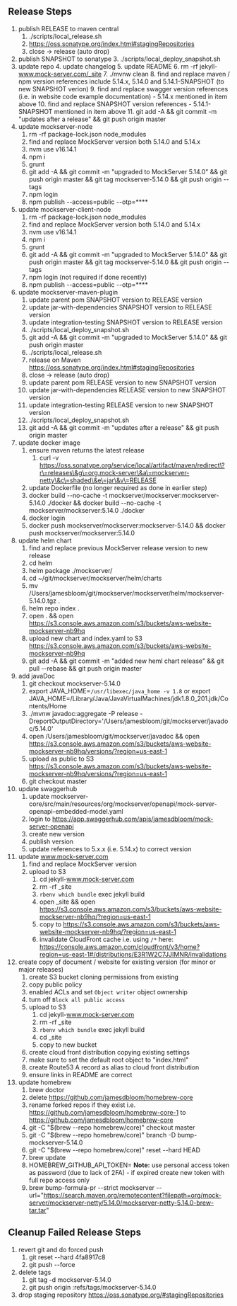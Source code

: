 ## Release Steps

1. publish RELEASE to maven central
    1. ./scripts/local_release.sh
    2. https://oss.sonatype.org/index.html#stagingRepositories
    3. close -> release (auto drop)
2. publish SNAPSHOT to sonatype
    3. ./scripts/local_deploy_snapshot.sh
3. update repo
    4. update changelog
    5. update README
    6. rm -rf jekyll-www.mock-server.com/_site
    7. ./mvnw clean
    8. find and replace maven / npm version references include 5.14.x, 5.14.0 and 5.14.1-SNAPSHOT (to new SNAPSHOT verion)
    9. find and replace swagger version references (i.e. in website code example documentation) - 5.14.x mentioned in item above
    10. find and replace SNAPSHOT version references - 5.14.1-SNAPSHOT mentioned in item above
    11. git add -A && git commit -m "updates after a release" && git push origin master
4. update mockserver-node
    1. rm -rf package-lock.json node_modules
    2. find and replace MockServer version both 5.14.0 and 5.14.x
    3. nvm use v16.14.1
    4. npm i
    5. grunt
    6. git add -A && git commit -m "upgraded to MockServer 5.14.0" && git push origin master && git tag mockserver-5.14.0 && git push origin --tags
    11. npm login
    12. npm publish --access=public --otp=****
5. update mockserver-client-node
    1. rm -rf package-lock.json node_modules
    2. find and replace MockServer version both 5.14.0 and 5.14.x
    3. nvm use v16.14.1
    4. npm i
    5. grunt
    6. git add -A && git commit -m "upgraded to MockServer 5.14.0" && git push origin master && git tag mockserver-5.14.0 && git push origin --tags
    9. npm login (not required if done recently)
    10. npm publish --access=public --otp=****
6. update mockserver-maven-plugin
    1. update parent pom SNAPSHOT version to RELEASE version
    2. update jar-with-dependencies SNAPSHOT version to RELEASE version
    3. update integration-testing SNAPSHOT version to RELEASE version
    4. ./scripts/local_deploy_snapshot.sh
    5. git add -A && git commit -m "upgraded to MockServer 5.14.0" && git push origin master
    6. ./scripts/local_release.sh
    7. release on Maven https://oss.sonatype.org/index.html#stagingRepositories
    8. close -> release (auto drop)
    9. update parent pom RELEASE version to new SNAPSHOT version
    10. update jar-with-dependencies RELEASE version to new SNAPSHOT version
    11. update integration-testing RELEASE version to new SNAPSHOT version
    12. ./scripts/local_deploy_snapshot.sh
    13. git add -A && git commit -m "updates after a release" && git push origin master
7. update docker image
    1. ensure maven returns the latest release
        1. curl -v https://oss.sonatype.org/service/local/artifact/maven/redirect\?r\=releases\&g\=org.mock-server\&a\=mockserver-netty\&c\=shaded\&e\=jar\&v\=RELEASE
    2. update Dockerfile (no longer required as done in earlier step)
    3. docker build --no-cache -t mockserver/mockserver:mockserver-5.14.0 ./docker && docker build --no-cache -t mockserver/mockserver:5.14.0 ./docker
    6. docker login
    7. docker push mockserver/mockserver:mockserver-5.14.0 && docker push mockserver/mockserver:5.14.0
8. update helm chart
    1. find and replace previous MockServer release version to new release
    2. cd helm
    3. helm package ./mockserver/
    4. cd ~/git/mockserver/mockserver/helm/charts
    5. mv /Users/jamesbloom/git/mockserver/mockserver/helm/mockserver-5.14.0.tgz .
    6. helm repo index .
    7. open . && open https://s3.console.aws.amazon.com/s3/buckets/aws-website-mockserver-nb9hq
    8. upload new chart and index.yaml to S3 https://s3.console.aws.amazon.com/s3/buckets/aws-website-mockserver-nb9hq
    9. git add -A && git commit -m "added new heml chart release" && git pull --rebase && git push origin master
9. add javaDoc
   1. git checkout mockserver-5.14.0
   2. export JAVA_HOME=`/usr/libexec/java_home -v 1.8` or export JAVA_HOME=/Library/Java/JavaVirtualMachines/jdk1.8.0_201.jdk/Contents/Home
   3. ./mvnw javadoc:aggregate -P release -DreportOutputDirectory='/Users/jamesbloom/git/mockserver/javadoc/5.14.0'
   4. open /Users/jamesbloom/git/mockserver/javadoc && open https://s3.console.aws.amazon.com/s3/buckets/aws-website-mockserver-nb9hq/versions/?region=us-east-1
   5. upload as public to S3 https://s3.console.aws.amazon.com/s3/buckets/aws-website-mockserver-nb9hq/versions/?region=us-east-1
   6. git checkout master
10. update swaggerhub
    1. update mockserver-core/src/main/resources/org/mockserver/openapi/mock-server-openapi-embedded-model.yaml
    2. login to https://app.swaggerhub.com/apis/jamesdbloom/mock-server-openapi
    3. create new version
    4. publish version
    5. update references to 5.x.x (i.e. 5.14.x) to correct version
11. update www.mock-server.com
    1. find and replace MockServer version
    2. upload to S3
        1. cd jekyll-www.mock-server.com
        2. rm -rf _site
        3. `rbenv which bundle` exec jekyll build
        4. open _site && open https://s3.console.aws.amazon.com/s3/buckets/aws-website-mockserver-nb9hq/?region=us-east-1 
        5. copy to https://s3.console.aws.amazon.com/s3/buckets/aws-website-mockserver-nb9hq/?region=us-east-1
        6. invalidate CloudFront cache i.e. using `/*` here: https://console.aws.amazon.com/cloudfront/v3/home?region=us-east-1#/distributions/E3R1W2C7JJIMNR/invalidations
12. create copy of document / website for existing version (for minor or major releases)
    1. create S3 bucket cloning permissions from existing
    2. copy public policy
    3. enabled ACLs and set `Object writer` object ownership
    4. turn off `Block all public access`
    5. upload to S3
        1. cd jekyll-www.mock-server.com
        2. rm -rf _site
        3. `rbenv which bundle` exec jekyll build
        4. cd _site
        5. copy to new bucket
    6. create cloud front distribution copying existing settings
    7. make sure to set the default root object to "index.html"
    8. create Route53 A record as alias to cloud front distribution
    9. ensure links in README are correct
13. update homebrew
    1. brew doctor
    2. delete https://github.com/jamesdbloom/homebrew-core
    3. rename forked repos if they exist i.e. https://github.com/jamesdbloom/homebrew-core-1 to https://github.com/jamesdbloom/homebrew-core
    4. git -C "$(brew --repo homebrew/core)" checkout master
    5. git -C "$(brew --repo homebrew/core)" branch -D bump-mockserver-5.14.0
    6. git -C "$(brew --repo homebrew/core)" reset --hard HEAD
    7. brew update
    8. HOMEBREW_GITHUB_API_TOKEN=<token value> **Note:** use personal access token as password (due to lack of 2FA) - if expired create new token with full repo access only
    9. brew bump-formula-pr --strict mockserver --url="https://search.maven.org/remotecontent?filepath=org/mock-server/mockserver-netty/5.14.0/mockserver-netty-5.14.0-brew-tar.tar"

## Cleanup Failed Release Steps

1. revert git and do forced push
   1. git reset --hard 4fa8917c8
   2. git push --force
2. delete tags
   1. git tag -d mockserver-5.14.0
   2. git push origin :refs/tags/mockserver-5.14.0
3. drop staging repository https://oss.sonatype.org/#stagingRepositories